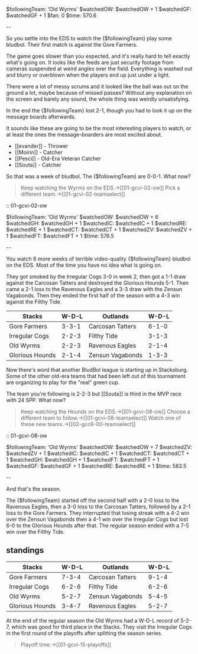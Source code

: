 $followingTeam: 'Old Wyrms'
$watchedOW: $watchedOW + 1
$watchedGF: $watchedGF + 1
$fan: 0
$time: 570.6

--

So you settle into the EDS to watch the {$followingTeam} play some bludbol. Their first match is against the Gore Farmers.

The game goes slower than you expected, and it's really hard to tell exactly what's going on. It looks like the feeds are just security footage from cameras suspended at weird angles over the field. Everything is washed out and blurry or overblown when the players end up just under a light. 

There were a lot of messy scrums and it looked like the ball was out on the ground a lot, maybe because of missed passes? Without any explanation on the screen and barely any sound, the whole thing was weirdly unsatisfying.

In the end the {$followingTeam} lost 2-1, though you had to look it up on the message boards afterwards.

It sounds like these are going to be the most interesting players to watch, or at least the ones the message-boarders are most excited about.

* [[evander]] - Thrower
* [[Moirin]] - Catcher
* [[Pesci]] - Old-Era Veteran Catcher
* [[Souta]] - Catcher

So that was a week of bludbol. The {$followingTeam} are 0-0-1. What now?

> Keep watching the Wyrms on the EDS.->[[01-gcvi-02-ow]]
> Pick a different team.->[[01-gcvi-02-teamselect]]

:: 01-gcvi-02-ow

$followingTeam: 'Old Wyrms'
$watchedOW: $watchedOW + 6
$watchedGH: $watchedGH + 1
$watchedIC: $watchedIC + 1
$watchedRE: $watchedRE + 1
$watchedCT: $watchedCT + 1
$watchedZV: $watchedZV + 1
$watchedFT: $watchedFT + 1
$time: 576.5

--

You watch 6 more weeks of terrible video-quality {$followingTeam} bludbol on the EDS. Most of the time you have no idea what is going on.

They got smoked by the Irregular Cogs 3-0 in week 2, then got a 1-1 draw against the Carcosan Tatters and destroyed the Glorious Hounds 5-1. Then came a 2-1 loss to the Ravenous Eagles and a 3-3 draw with the Zensun Vagabonds. Then they ended the first half of the season with a 4-3 win against the Filthy Tide.

| Stacks | W-D-L | Outlands | W-D-L |
|-------|-----|--|--|
| Gore Farmers | 3-3-1 | Carcosan Tatters | 6-1-0 |
| Irregular Cogs | 2-2-3 | Filthy Tide | 3-1-3 |
| Old Wyrms | 2-2-3 | Ravenous Eagles | 2-1-4 |
| Glorious Hounds | 2-1-4 | Zensun Vagabonds | 1-3-3 |

Now there's word that another BludBol league is starting up in Stacksburg. Some of the other old-era teams that had been left out of this tournament are organizing to play for the "real" green cup.

The team you're following is 2-2-3 but [[Souta]] is third in the MVP race with 24 SPP. What now?

> Keep watching the Hounds on the EDS.->[[01-gcvi-08-ow]]
> Choose a different team to follow.->[[01-gcvi-08-teamselect]]
> Watch one of these new teams.->[[02-gcc6-00-teamselect]]


:: 01-gcvi-08-ow

$followingTeam: 'Old Wyrms'
$watchedOW: $watchedOW + 7
$watchedZV: $watchedZV + 1
$watchedIC: $watchedIC + 1
$watchedCT: $watchedCT + 1
$watchedGH: $watchedGH + 1
$watchedFT: $watchedFT + 1
$watchedGF: $watchedGF + 1
$watchedRE: $watchedRE + 1
$time: 583.5

--

And that's the season.

The {$followingTeam} started off the second half with a 2-0 loss to the Ravenous Eagles, then a 3-0 loss to the Carcosan Tatters, followed by a 2-1 loss to the Gore Farmers. They interrupted that losing streak with a 4-2 win over the Zensun Vagabonds then a 4-1 win over the Irregular Cogs but lost 6-0 to the Glorious Hounds after that. The regular season ended with a 7-5 win over the Filthy Tide.


## standings

| Stacks | W-D-L | Outlands | W-D-L |
|-------|-----|--|--|
| Gore Farmers | 7-3-4 | Carcosan Tatters | 9-1-4 |
| Irregular Cogs | 6-2-6 | Filthy Tide | 6-2-6 |
| Old Wyrms | 5-2-7 | Zensun Vagabonds | 5-4-5 |
| Glorious Hounds | 3-4-7 | Ravenous Eagles | 5-2-7 |

At the end of the regular season the Old Wyrms had a W-D-L record of 5-2-7, which was good for third place in the Stacks. They visit the Irregular Cogs in the first round of the playoffs after splitting the season series.

> Playoff time.->[[01-gcvi-15-playoffs]]